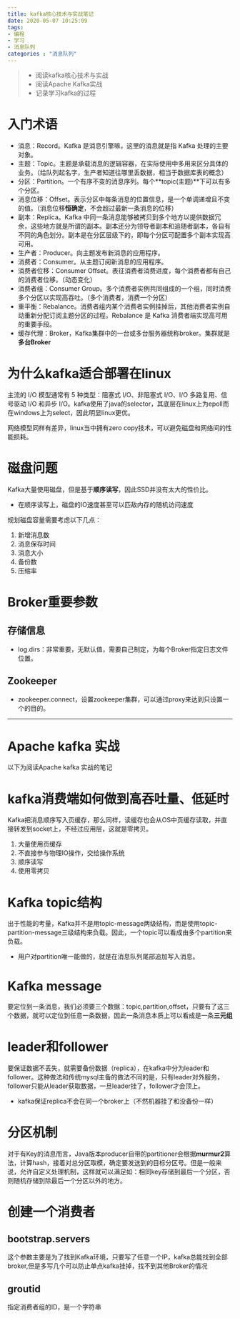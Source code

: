 ```yaml
---
title: kafka核心技术与实战笔记
date: 2020-05-07 10:25:09
tags:
- 编程
- 学习
- 消息队列
categories : "消息队列"
---
```


> - 阅读kafka核心技术与实战
> - 阅读Apache Kafka实战
> - 记录学习kafka的过程

<!--more-->

# 入门术语
- 消息：Record。Kafka 是消息引擎嘛，这里的消息就是指 Kafka 处理的主要对象。
- 主题：Topic。主题是承载消息的逻辑容器，在实际使用中多用来区分具体的业务。（给队列起名字，生产者知道往哪里丢数据，相当于数据库表的概念）
- 分区：Partition。一个有序不变的消息序列。每个**topic(主题)**下可以有多个分区。
- 消息位移：Offset。表示分区中每条消息的位置信息，是一个单调递增且不变的值。（消息位移**恒确定**，不会超过最新一条消息的位移）
- 副本：Replica。Kafka 中同一条消息能够被拷贝到多个地方以提供数据冗余，这些地方就是所谓的副本。副本还分为领导者副本和追随者副本，各自有不同的角色划分。副本是在分区层级下的，即每个分区可配置多个副本实现高可用。
- 生产者：Producer。向主题发布新消息的应用程序。
- 消费者：Consumer。从主题订阅新消息的应用程序。
- 消费者位移：Consumer Offset。表征消费者消费进度，每个消费者都有自己的消费者位移。（动态变化）
- 消费者组：Consumer Group。多个消费者实例共同组成的一个组，同时消费多个分区以实现高吞吐。（多个消费者，消费一个分区）
- 重平衡：Rebalance。消费者组内某个消费者实例挂掉后，其他消费者实例自动重新分配订阅主题分区的过程。Rebalance 是 Kafka 消费者端实现高可用的重要手段。
- 缓存代理：Broker，Kafka集群中的一台或多台服务器统称broker。集群就是**多台Broker**

# 为什么kafka适合部署在linux
主流的 I/O 模型通常有 5 种类型：阻塞式 I/O、非阻塞式 I/O、I/O 多路复用、信号驱动 I/O 和异步 I/O。kafka使用了java的selector，其底层在linux上为epoll而在windows上为select，因此明显linux更优。

网络模型同样有差异，linux当中拥有zero copy技术，可以避免磁盘和网络间的性能损耗。

# 磁盘问题
Kafka大量使用磁盘，但是基于**顺序读写**，因此SSD并没有太大的性价比。

- 在顺序读写上，磁盘的IO速度甚至可以匹敌内存的随机访问速度

规划磁盘容量需要考虑以下几点：
1. 新增消息数
2. 消息保存时间
3. 消息大小
4. 备份数
5. 压缩率

# Broker重要参数
## 存储信息
- log.dirs：非常重要，无默认值，需要自己制定，为每个Broker指定日志文件位置。

## Zookeeper
- zookeeper.connect，设置zookeeper集群，可以通过proxy来达到只设置一个的目的。


***
# Apache kafka 实战
以下为阅读Apache kafka 实战的笔记

# kafka消费端如何做到高吞吐量、低延时
Kafka把消息顺序写入页缓存，那么同样，读缓存也会从OS中页缓存读取，并直接转发到socket上，不经过应用层，这就是零拷贝。
1. 大量使用页缓存
2. 不直接参与物理IO操作，交给操作系统
3. 顺序读写
4. 使用零拷贝

# Kafka topic结构
出于性能的考量，Kafka并不是用topic-message两级结构，而是使用topic-partition-message三级结构来负载。因此，一个topic可以看成由多个partition来负载。

- 用户对partition唯一能做的，就是在消息队列尾部追加写入消息。

# Kafka message
要定位到一条消息，我们必须要三个数据：topic,partition,offset，只要有了这三个数据，就可以定位到任意一条数据，因此一条消息本质上可以看成是一条**三元组**

# leader和follower
要保证数据不丢失，就需要备份数据（replica），在kafka中分为leader和follower。这种做法和传统mysql主备的做法不同的是，只有leader对外服务，follower只能从leader获取数据，一旦leader挂了，follower才会顶上。

- kafka保证replica不会在同一个broker上（不然机器挂了和没备份一样）

# 分区机制
对于有Key的消息而言，Java版本producer自带的partitioner会根据**murmur2**算法，计算hash，接着对总分区取模，确定要发送到的目标分区号。但是一般来说，允许自定义处理机制，这样就可以满足如：相同key存储到最后一个分区，否则随机存储到除最后一个分区以外的地方。

# 创建一个消费者
## bootstrap.servers
这个参数主要是为了找到Kafka环境，只要写了任意一个IP，kafka总能找到全部broker,但是多写几个可以防止单点kafka挂掉，找不到其他Broker的情况

## groutid
指定消费者组的ID，是一个字符串